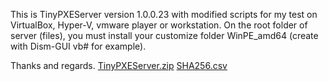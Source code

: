 This is TinyPXEServer version 1.0.0.23 with modified scripts for my test on VirtualBox, Hyper-V, vmware player or workstation.
On the root folder of server (files), you must install your customize folder WinPE_amd64 (create with Dism-GUI vb# for example).

Thanks and regards.
[TinyPXEServer.zip](https://github.com/Dede333/IPXE_TinyPXEServer/files/14900979/TinyPXEServer.zip)
[SHA256.csv](https://github.com/Dede333/IPXE_TinyPXEServer/files/14900978/SHA256.csv)
